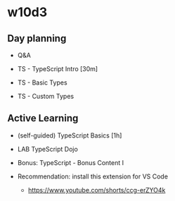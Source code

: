 
# w10d3



## Day planning

- Q&A

- TS - TypeScript Intro [30m]

- TS - Basic Types

- TS - Custom Types



## Active Learning

- (self-guided) TypeScript Basics [1h]

- LAB TypeScript Dojo

- Bonus: TypeScript - Bonus Content I

- Recommendation: install this extension for VS Code
    - https://www.youtube.com/shorts/ccg-erZYO4k

